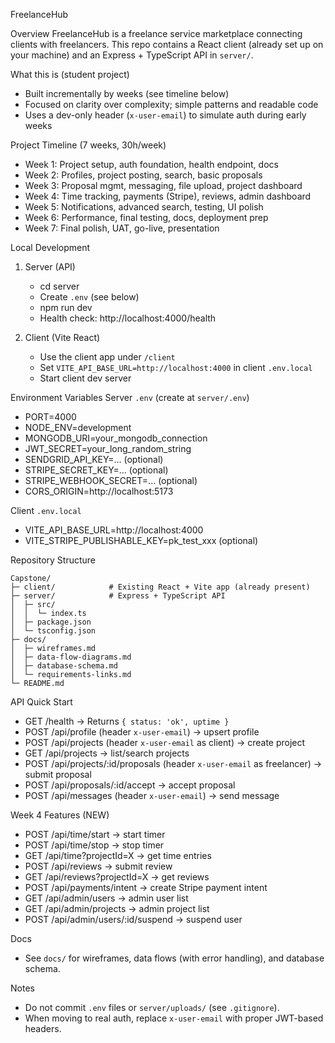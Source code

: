 FreelanceHub

Overview
FreelanceHub is a freelance service marketplace connecting clients with freelancers. This repo contains a React client (already set up on your machine) and an Express + TypeScript API in `server/`.

What this is (student project)
- Built incrementally by weeks (see timeline below)
- Focused on clarity over complexity; simple patterns and readable code
- Uses a dev-only header (`x-user-email`) to simulate auth during early weeks

Project Timeline (7 weeks, 30h/week)
- Week 1: Project setup, auth foundation, health endpoint, docs
- Week 2: Profiles, project posting, search, basic proposals
- Week 3: Proposal mgmt, messaging, file upload, project dashboard
- Week 4: Time tracking, payments (Stripe), reviews, admin dashboard
- Week 5: Notifications, advanced search, testing, UI polish
- Week 6: Performance, final testing, docs, deployment prep
- Week 7: Final polish, UAT, go-live, presentation

Local Development
1) Server (API)
   - cd server
   - Create `.env` (see below)
   - npm run dev
   - Health check: http://localhost:4000/health

2) Client (Vite React)
   - Use the client app under `/client`
   - Set `VITE_API_BASE_URL=http://localhost:4000` in client `.env.local`
   - Start client dev server

Environment Variables
Server `.env` (create at `server/.env`)
- PORT=4000
- NODE_ENV=development
- MONGODB_URI=your_mongodb_connection
- JWT_SECRET=your_long_random_string
- SENDGRID_API_KEY=... (optional)
- STRIPE_SECRET_KEY=... (optional)
- STRIPE_WEBHOOK_SECRET=... (optional)
- CORS_ORIGIN=http://localhost:5173

Client `.env.local`
- VITE_API_BASE_URL=http://localhost:4000
- VITE_STRIPE_PUBLISHABLE_KEY=pk_test_xxx (optional)

Repository Structure
```
Capstone/
├─ client/            # Existing React + Vite app (already present)
├─ server/            # Express + TypeScript API
│  ├─ src/
│  │  └─ index.ts
│  ├─ package.json
│  └─ tsconfig.json
├─ docs/
│  ├─ wireframes.md
│  ├─ data-flow-diagrams.md
│  ├─ database-schema.md
│  └─ requirements-links.md
└─ README.md
```

API Quick Start
- GET /health → Returns `{ status: 'ok', uptime }`
- POST /api/profile (header `x-user-email`) → upsert profile
- POST /api/projects (header `x-user-email` as client) → create project
- GET /api/projects → list/search projects
- POST /api/projects/:id/proposals (header `x-user-email` as freelancer) → submit proposal
- POST /api/proposals/:id/accept → accept proposal
- POST /api/messages (header `x-user-email`) → send message

Week 4 Features (NEW)
- POST /api/time/start → start timer
- POST /api/time/stop → stop timer  
- GET /api/time?projectId=X → get time entries
- POST /api/reviews → submit review
- GET /api/reviews?projectId=X → get reviews
- POST /api/payments/intent → create Stripe payment intent
- GET /api/admin/users → admin user list
- GET /api/admin/projects → admin project list
- POST /api/admin/users/:id/suspend → suspend user

Docs
- See `docs/` for wireframes, data flows (with error handling), and database schema.

Notes
- Do not commit `.env` files or `server/uploads/` (see `.gitignore`).
- When moving to real auth, replace `x-user-email` with proper JWT-based headers.


